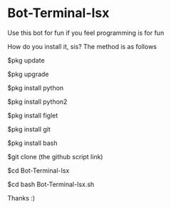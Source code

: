 # Bot-Terminal-Isx
Use this bot for fun if you feel programming is for fun


How do you install it, sis?
The method is as follows 


$pkg update 

$pkg upgrade

$pkg install python

$pkg install python2

$pkg install figlet

$pkg install git

$pkg install bash

$git clone (the github script link)

$cd Bot-Terminal-Isx 

$cd bash Bot-Terminal-Isx.sh


Thanks :)

